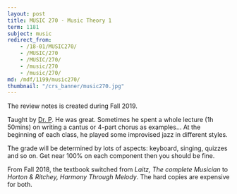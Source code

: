```yaml
---
layout: post
title: MUSIC 270 - Music Theory 1
term: 1181
subject: music
redirect_from:
    - /18-01/MUSIC270/
    - /MUSIC/270
    - /MUSIC/270/
    - /music/270
    - /music/270/
md: /mdf/1199/music270/
thumbnail: "/crs_banner/music270.jpg"
---
```


The review notes is created during Fall 2019.

Taught by [Dr. P](https://uwaterloo.ca/music/people-profiles/terry-paynter-0). He was great. Sometimes he spent a whole lecture (1h 50mins) on writing a cantus or 4-part chorus as examples... At the beginning of each class, he played some improvised jazz in different styles.

The grade will be determined by lots of aspects: keyboard, singing, quizzes and so on. Get near 100% on each component then you should be fine.

From Fall 2018, the textbook switched from *Laitz, The complete Musician* to *Horton & Ritchey, Harmony Through Melody*. The hard copies are expensive for both.
